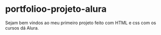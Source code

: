 # portfolioo-projeto-alura
Sejam bem vindos ao meu primeiro projeto feito com HTML e css com os cursos dá Alura.
 
